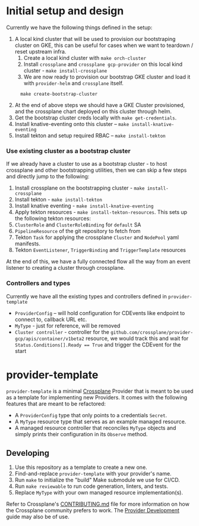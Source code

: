 # Initial setup and design
Currently we have the following things defined in the setup:
1. A local kind cluster that will be used to provision our bootstraping cluster on GKE,
  this can be useful for cases when we want to teardown / reset upstream infra.
    1. Create a local kind cluster with `make orch-cluster` 
    2. Install `crossplane` and `crossplane gcp-provider` on this local kind cluster - `make install-crossplane`
    3. We are now ready to provision our bootstrap GKE cluster and load it with `provider-helm` and `crossplane` itself.
      ```
        make create-bootstrap-cluster
      ```
2. At the end of above steps we should have a GKE Cluster provisioned, and the crossplane chart deployed on this cluster through helm.
3. Get the bootstrap cluster creds locally with `make get-credentials`.
4. Install knative-eventing onto this cluster – `make install-knative-eventing`
5. Install tekton and setup required RBAC – `make install-tekton`

### Use existing cluster as a bootstrap cluster
If we already have a cluster to use as a bootstrap cluster - to host crossplane and other bootstrapping 
utilities, then we can skip a few steps and directly jump to the following:

1. Install crossplane on the bootstrapping cluster - `make install-crossplane`
2. Install tekton - `make install-tekton`
3. Install knative eventing - `make install-knative-eventing`
4. Apply tekton resources - `make install-tekton-resources`. This sets up the following tekton resources:
  1. `ClusterRole` and `ClusterRoleBinding` for `default` SA
  2. `PipelineResource` of the git repository to fetch from
  3. Tekton `Task` for applying the crossplane `Cluster` and `NodePool` yaml manifests.
  4. Tekton `EventListener`, `TriggerBinding` and `TriggerTemplate` resources

At the end of this, we have a fully connected flow all the way from an event listener to creating a cluster through crossplane.

### Controllers and types
Currently we have all the existing types and controllers defined in `provider-template`
* `ProviderConfig` – will hold configuration for CDEvents like endpoint to connect to, callback URL etc.
* `MyType` - just for reference, will be removed
* `Cluster controller` - controller for the `github.com/crossplane/provider-gcp/apis/container/v1beta2` resource, we would track this and wait for `Status.Conditions[].Ready == True` and trigger the CDEvent for the start

# provider-template

`provider-template` is a minimal [Crossplane](https://crossplane.io/) Provider
that is meant to be used as a template for implementing new Providers. It comes
with the following features that are meant to be refactored:

- A `ProviderConfig` type that only points to a credentials `Secret`.
- A `MyType` resource type that serves as an example managed resource.
- A managed resource controller that reconciles `MyType` objects and simply
  prints their configuration in its `Observe` method.

## Developing

1. Use this repository as a template to create a new one.
1. Find-and-replace `provider-template` with your provider's name.
1. Run `make` to initialize the "build" Make submodule we use for CI/CD.
1. Run `make reviewable` to run code generation, linters, and tests.
1. Replace `MyType` with your own managed resource implementation(s).

Refer to Crossplane's [CONTRIBUTING.md] file for more information on how the
Crossplane community prefers to work. The [Provider Development][provider-dev]
guide may also be of use.

[CONTRIBUTING.md]: https://github.com/crossplane/crossplane/blob/master/CONTRIBUTING.md
[provider-dev]: https://github.com/crossplane/crossplane/blob/master/docs/contributing/provider_development_guide.md
